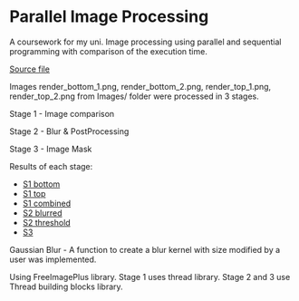 # Parallel Image Processing
A coursework for my uni. Image processing using parallel and sequential programming with comparison of the execution time.

[Source file](RGB_ProcessingWin/main.cpp)

Images render_bottom_1.png, render_bottom_2.png, render_top_1.png, render_top_2.png from Images/ folder were processed in 3 stages.

Stage 1 - Image comparison

Stage 2 - Blur & PostProcessing

Stage 3 - Image Mask

Results of each stage:
- [S1 bottom](Images/stage1_bottom.png 	)
- [S1 top](Images/stage1_top.png)
- [S1 combined](Images/stage1_combined.png )
- [S2 blurred](Images/stage2_blurred.png)
- [S2 threshold](Images/stage2_threshold.png)
- [S3](Images/stage3.png)

Gaussian Blur - A function to create a blur kernel with size modified by a user was implemented.

Using FreeImagePlus library.
Stage 1 uses thread library.
Stage 2 and 3 use Thread building blocks library.
